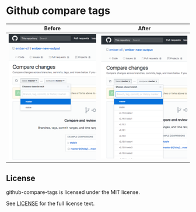 # Github compare tags

Before                     |  After
:-------------------------:|:-------------------------:
![before](before.png)      |   ![after](after.png)



## License

github-compare-tags is licensed under the MIT license.

See [LICENSE](./LICENSE) for the full license text.
